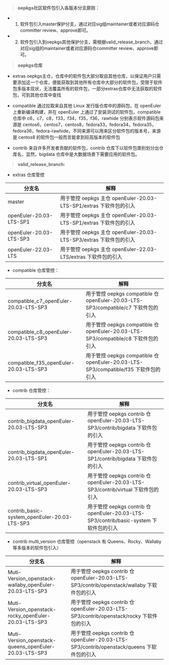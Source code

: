 > **oepkgs社区软件包引入各版本分支原则：**
- 1. 软件包引入master保护分支，通过对应sig组maintainer或者对应源码仓committer review、approve即可。
- 2. 软件包引入到oepkgs其他保护分支，需根据valid_release_branch，通过对应sig组的maintainer或者对应源码仓committer review、approve即可。

> **oepkgs仓库**

- extras
  oepkgs主仓，仓库中的软件包大部分取自其他仓库，以保证用户只需要添加这一个仓库，便能获取到其他所有仓库中大部分的软件包，受限于软件包多版本现状，无法覆盖所有的软件包，一部分extras仓库中无法获取的软件包，可到其他仓库中查找

- compatible
  通过拉取来自其他 Linux 发行版仓库中的源码包，在 openEuler 上重新编译构建，并在 openEuler 上通过了安装测试的软件包，compatible 仓库中 c6，c7，c8，f33，f34，f35，f36，rawhide 分别表示软件源码包来源是 centos6，centos7，centos8，fedora33，fedora34，fedora35，fedora36，fedora-rawhide，不同来源可以用来区分软件包的版本号，来源是 centos8 的软件包一般而言能拿到较高版本的软件包

- contrib
  来自许多开发者贡献的软件包，contrib 仓库下以软件包类别划分出仓库名，显然，bigdata 仓库中是大数据场景下需要应用的软件包。


> **valid_release_branch:**

- extras 仓库管控

| 分支名 | 解释 |
|---|---|
| master | 用于管控 oepkgs 主仓 openEuler-20.03-LTS-SP1/extras 下软件包的引入 |
| openEuler-20.03-LTS-SP1 | 用于管控 oepkgs 主仓 openEuler-20.03-LTS-SP1/extras 下软件包的引入 |
| openEuler-20.03-LTS-SP3 | 用于管控 oepkgs 主仓 openEuler-20.03-LTS-SP3/extras 下软件包的引入 |
| openEuler-22.03-LTS | 用于管控 oepkgs 主仓 openEuler-22.03-LTS/extras 下软件包的引入 |

- compatible 仓库管控：

| 分支名 | 解释 |
|---|---|
| compatible_c7_openEuler-20.03-LTS-SP3 | 用于管控 oepkgs compatible 仓 openEuler-20.03-LTS-SP3/compatible/c7 下软件包的引入 |
| compatible_c8_openEuler-20.03-LTS-SP3 | 用于管控 oepkgs compatible 仓 openEuler-20.03-LTS-SP3/compatible/c8 下软件包的引入 |
| compatible_f35_openEuler-20.03-LTS-SP3 | 用于管控 oepkgs compatible 仓 openEuler-20.03-LTS-SP3/compatible/f35 下软件包的引入 |

- contrib 仓库管控：

| 分支名 | 解释 |
|---|---|
| contrib_bigdata_openEuler-20.03-LTS-SP3 | 用于管控 oepkgs contrib 仓 openEuler-20.03-LTS-SP3/contrib/bigdata 下软件包的引入 |
| contrib_bigdata_openEuler-20.03-LTS-SP1 | 用于管控 oepkgs contrib 仓 openEuler-20.03-LTS-SP1/contrib/bigdata 下软件包的引入 |
| contrib_virtual_openEuler-20.03-LTS-SP3 | 用于管控 oepkgs contrib 仓 openEuler-20.03-LTS-SP3/contrib/virtual 下软件包的引入 |
| contrib_basic-system_openEuler-20.03-LTS-SP3 | 用于管控 oepkgs contrib 仓 openEuler-20.03-LTS-SP3/contrib/basic-system 下软件包的引入 |

- contrib multi_version 仓库管控（openstack 有 Queens、Rocky、Wallaby 等多版本的软件包引入）

| 分支名 | 解释 |
|---|---|
| Muti-Version_openstack-wallaby_openEuler-20.03-LTS-SP3 | 用于管控 oepkgs contrib 仓 openEuler-20.03-LTS-SP3/contrib/openstack/wallaby 下软件包的引入 |
| Muti-Version_openstack-rocky_openEuler-20.03-LTS-SP3 | 用于管控 oepkgs contrib 仓 openEuler-20.03-LTS-SP3/contrib/openstack/rocky 下软件包的引入 |
| Muti-Version_openstack-queens_openEuler-20.03-LTS-SP3 | 用于管控 oepkgs contrib 仓 openEuler-20.03-LTS-SP3/contrib/openstack/queens 下软件包的引入 |